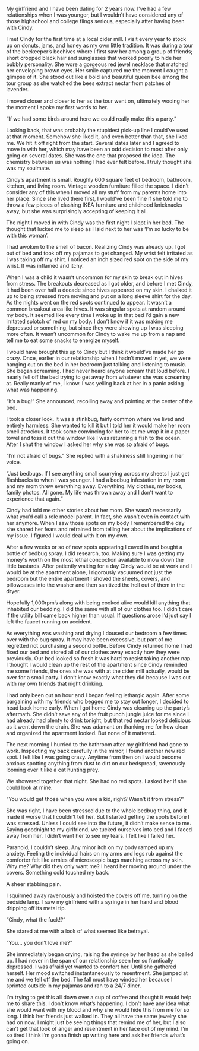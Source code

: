 My girlfriend and I have been dating for 2 years now. I’ve had a few relationships when I was younger, but I wouldn’t have considered any of those highschool and college flings serious, especially after having been with Cindy. 

I met Cindy for the first time at a local cider mill. I visit every year to stock up on donuts, jams, and honey as my own little tradition. It was during a tour of the beekeeper’s beehives where I first saw her among a group of friends; short cropped black hair and sunglasses that worked poorly to hide her bubbly personality. She wore a gorgeous red jewel necklace that matched her enveloping brown eyes. Her smile captured me the moment I caught a glimpse of it. She stood out like a bold and beautiful queen bee among the tour group as she watched the bees extract nectar from patches of lavender.

I moved closer and closer to her as the tour went on, ultimately wooing her the moment I spoke my first words to her. 

“If we had some birds around here we could really make this a party.”

Looking back, that was probably the stupidest pick-up line I could’ve used at that moment. Somehow she liked it, and even better than that, she liked me. We hit it off right from the start. Several dates later and I agreed to move in with her, which may have been an odd decision to most after only going on several dates. She was the one that proposed the idea. The chemistry between us was nothing I had ever felt before. I truly thought she was my soulmate.

Cindy’s apartment is small. Roughly 600 square feet of bedroom, bathroom, kitchen, and living room. Vintage wooden furniture filled the space. I didn’t consider any of this when I moved all my stuff from my parents home into her place. Since she lived there first, I would’ve been fine if she told me to throw a few pieces of clashing IKEA  furniture and childhood knicknacks away, but she was surprisingly accepting of keeping it all.  

The night I moved in with Cindy was the first night I slept in her bed. The thought that lucked me to sleep as I laid next to her was ‘I’m so lucky to be with this woman’.

 I had awoken to the smell of bacon. Realizing Cindy was already up, I got out of bed and took off my pajamas to get changed. My wrist felt irritated as I was taking off my shirt.  I noticed an inch sized red spot on the side of my wrist. It was inflamed and itchy. 

When I was a child it wasn’t uncommon for my skin to break out in hives from stress. The breakouts decreased as I got older, and before I met Cindy, it had been over half a decade since hives appeared on my skin. I chalked it up to being stressed from moving and put on a long sleeve shirt for the day. As the nights went on the red spots continued to appear. It wasn’t a common breakout area like hives. It was singular spots at random around my body. It seemed like every time I woke up in that bed I’d gain a new irritated splotch of red on my body. I don’t know if it was making me depressed or something, but since they were showing up I was sleeping more often. It wasn’t uncommon for Cindy to wake me up from a nap and tell me to eat some snacks to energize myself.

I would have brought this up to Cindy but I think it would’ve made her go crazy. Once, earlier in our relationship when I hadn’t moved in yet, we were hanging out on the bed in her bedroom  just talking and listening to music. She began screaming. I had never heard anyone scream that loud before. I nearly fell off the bed trying to get away from whatever she was screaming at. Really manly of me, I know. I was yelling back at her in a panic asking what was happening. 

“It’s a bug!” She announced, recoiling away and pointing at the center of the bed.

I took a closer look. It was a stinkbug, fairly common where we lived and entirely harmless. She wanted to kill it but I told her it would make her room smell atrocious. It took some convincing for her to let me wrap it in a paper towel and toss it out the window like I was returning a fish to the ocean. After I shut the window I asked her why she was so afraid of bugs.

“I’m not afraid of bugs.” She replied with a shakiness still lingering in her voice. 

“Just bedbugs. If I see anything small scurrying across my sheets I just get flashbacks to when I was younger. I had a bedbug infestation in my room and my mom threw everything away. Everything. My clothes, my books, family photos. All gone. My life was thrown away and I don’t want to experience that again.”

Cindy had told me other stories about her mom. She wasn’t necessarily what you’d call a role model parent. In fact, she wasn’t even in contact with her anymore. When I saw those spots on my body I remembered the day she shared her fears and refrained from telling her about the implications of my issue. I figured I would deal with it on my own.

After a few weeks or so of new spots appearing I caved in and bought a bottle of bedbug spray. I did research, too. Making sure I was getting my money's worth on the most lethal concoction available to mow down the little bastards. After patiently waiting for a day Cindy would be at work and I would be at the apartment alone, I rigorously vacuumed not just the bedroom but the entire apartment I shoved the sheets, covers, and pillowcases into the washer and then sanitized the hell out of them in the dryer. 

Hopefully 1,000rpm’s along with being cooked alive would kill anything that inhabited our bedding. I did the same with all of our clothes too. I didn’t care if the utility bill came back higher than usual. If questions arose I’d just say I left the faucet running on accident.

As everything was washing and drying I doused our bedroom a few times over with the bug spray. It may have been excessive, but part of me regretted not purchasing a second bottle. Before Cindy returned home I had fixed our bed and stored all of our clothes away exactly how they were previously. Our bed looked so fresh it was hard to resist taking another nap. I thought I would clean up the rest of the apartment since Cindy reminded me some friends, the ones she was with at the cider mill actually, would be over for a small party. I don’t know exactly what they did because I was out with my own friends that night drinking. 

I had only been out an hour and I began feeling lethargic again. After some bargaining with my friends who begged me to stay out longer, I decided to head back home early. When I got home Cindy was cleaning up the party’s aftermath. She didn’t save any of the fruit punch jungle juice for me since I had already had plenty to drink tonight, but that red nectar looked delicious as it went down the drain. She was adamant on thanking me for how clean and organized the apartment looked. But none of it mattered.

The next morning I hurried to the bathroom after my girlfriend had gone to work. Inspecting my back carefully in the mirror, I found another new red spot. I felt like I was going crazy. Anytime from then on I would become anxious spotting anything from dust to dirt on our bedspread, ravenously looming over it like a cat hunting prey.

We showered together that night. She had no red spots. I asked her if she could look at mine.

“You would get those when you were a kid, right? Wasn’t it from stress?”

She was right, I have been stressed due to the whole bedbug thing, and it made it worse that I couldn’t tell her. But I started getting the spots before I was stressed. Unless I could see into the future, it didn’t make sense to me. Saying goodnight to my girlfriend, we tucked ourselves into bed and I faced away from her. I didn’t want her to see my tears. I felt like I failed her.

Paranoid, I couldn’t sleep. Any minor itch on my body ramped up my anxiety. Feeling the individual hairs on my arms and legs rub against the comforter felt like armies of microscopic bugs marching across my skin. Why me? Why did they only want me? I heard her moving around under the covers. Something cold touched my back.

 A sheer stabbing pain.

I squirmed away ravenously and hoisted the covers off me, turning on the bedside lamp. I saw my girlfriend with a syringe in her hand and blood dripping off its metal tip.

“Cindy, what the fuck!?”

She stared at me with a look of what seemed like betrayal.

“You… you don’t love me?”

She immediately began crying, raising the syringe by her head as she balled up. I had never in the span of our relationship seen her so frantically depressed. I was afraid yet wanted to comfort her. Until she gathered herself. Her mood switched instantaneously to resentment. She jumped at me and we fell off the bed. The fall must have winded her because I sprinted outside in my pajamas and ran to a 24/7 diner.

I’m trying to get this all down over a cup of coffee and thought it would help me to share this. I don’t know what’s happening. I don’t have any idea what she would want with my blood and why she would hide this from me for so long. I think her friends just walked in. They all have the same jewelry she had on now. I might just be seeing things that remind me of her, but I also can’t get that look of anger and resentment in her face out of my mind. I’m so tired I think I’m gonna finish up writing here and ask her friends what’s going on.


